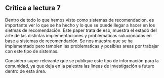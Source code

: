 ## Crítica a lectura 7

Dentro de todo lo que hemos visto como sistemas de recomendacion, es importante ver lo que se ha hecho y lo que se puede llegar a hacer en los sietmas de recomendación. Este paper trata de eso, muestra el estado del arte de las distintas implementaciones y problematicas solucionadas en base a sistemas de recomendación.
Se nos muestra que se ha implementado pero tambien las problematicas y posibles areas por trabajar con este tipo de sistemas. 

Considero super relevante que se publique este tipo de información para la comunidad, ya que deja en la palestra las lineas de investigación a futuro dentro de esta área.
